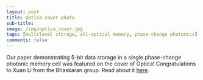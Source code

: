 ```yaml
---
layout: post
title: Optica cover photo
sub-title: 
image: /img/optica_cover.jpg
tags: [multilevel storage, all-optical memory, phase-change photonics]
comments: false
---
```


Our paper demonstrating 5-bit data storage in a single phase-change photonic memory cell was featured on the cover of Optica! Congratulations to Xuan Li from the Bhaskaran group. Read about it [here](https://doi.org/10.1364/OPTICA.6.000001).